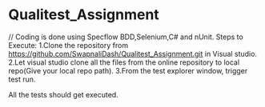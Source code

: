 # Qualitest_Assignment

// Coding is done using Specflow BDD,Selenium,C# and nUnit.
Steps to Execute:
1.Clone the repository from https://github.com/SwapnaliDash/Qualitest_Assignment.git in Visual studio.
2.Let visual studio clone all the files from the online repository to local repo(Give your local repo path).
3.From the test explorer window, trigger test run.

All the tests should get executed.
